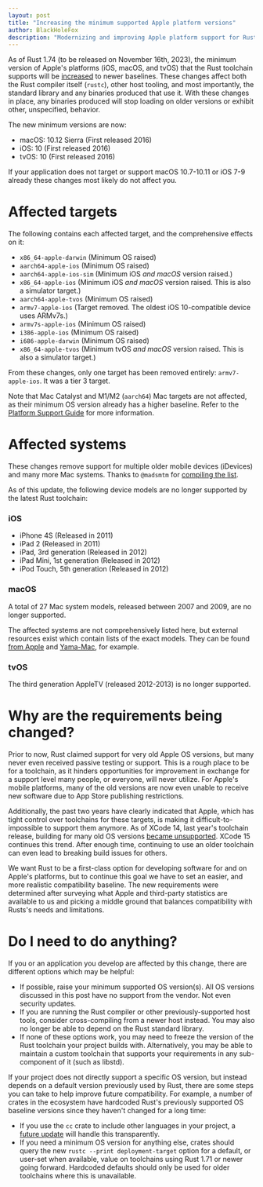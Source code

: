 ```yaml
---
layout: post
title: "Increasing the minimum supported Apple platform versions"
author: BlackHoleFox
description: "Modernizing and improving Apple platform support for Rust"
---
```


As of Rust 1.74 (to be released on November 16th, 2023), the minimum version of Apple's platforms (iOS, macOS, and tvOS) that the Rust toolchain supports will be [increased](https://github.com/rust-lang/rust/pull/104385) to newer baselines. These changes affect both the Rust compiler itself (`rustc`), other host tooling, and most importantly, the standard library and any binaries produced that use it. With these changes in place, any binaries produced will stop loading on older versions or exhibit other, unspecified, behavior.

The new minimum versions are now:
- macOS: 10.12 Sierra (First released 2016)
- iOS: 10 (First released 2016)
- tvOS: 10 (First released 2016)

If your application does not target or support macOS 10.7-10.11 or iOS 7-9 already these changes most likely do not affect you.

# Affected targets

The following contains each affected target, and the comprehensive effects on it:
- `x86_64-apple-darwin` (Minimum OS raised)
- `aarch64-apple-ios` (Minimum OS raised)
- `aarch64-apple-ios-sim` (Minimum iOS *and macOS* version raised.)
- `x86_64-apple-ios` (Minimum iOS *and macOS* version raised. This is also a simulator target.)
- `aarch64-apple-tvos` (Minimum OS raised)
- `armv7-apple-ios` (Target removed. The oldest iOS 10-compatible device uses ARMv7s.)
- `armv7s-apple-ios` (Minimum OS raised)
- `i386-apple-ios` (Minimum OS raised)
- `i686-apple-darwin` (Minimum OS raised)
- `x86_64-apple-tvos` (Minimum tvOS *and macOS* version raised. This is also a simulator target.)

From these changes, only one target has been removed entirely: `armv7-apple-ios`. It was a tier 3 target.

Note that Mac Catalyst and M1/M2 (`aarch64`) Mac targets are not affected, as their minimum OS version already has a higher baseline. Refer to the [Platform Support Guide](https://doc.rust-lang.org/nightly/rustc/platform-support.html) for more information.

# Affected systems

These changes remove support for multiple older mobile devices (iDevices) and many more Mac systems. Thanks to `@madsmtm` for [compiling the list](https://github.com/rust-lang/rust/pull/104385#issuecomment-1317830217).

As of this update, the following device models are no longer supported by the latest Rust toolchain:

### iOS

-   iPhone 4S (Released in 2011)
-   iPad 2 (Released in 2011)
-   iPad, 3rd generation (Released in 2012)
-   iPad Mini, 1st generation (Released in 2012)
-   iPod Touch, 5th generation (Released in 2012)

### macOS

A total of 27 Mac system models, released between 2007 and 2009, are no longer supported.

The affected systems are not comprehensively listed here, but external resources exist which contain lists of the exact models. They can be found [from Apple](https://support.apple.com/kb/SP742?locale=en_US) and [Yama-Mac](https://yama-mac.com/en/macos_correspondence_table/#toc4), for example.

### tvOS

The third generation AppleTV (released 2012-2013) is no longer supported.

# Why are the requirements being changed?

Prior to now, Rust claimed support for very old Apple OS versions, but many never even received passive testing or support. This is a rough place to be for a toolchain, as it hinders opportunities for improvement in exchange for a support level many people, or everyone, will never utilize. For Apple's mobile platforms, many of the old versions are now even unable to receive new software due to App Store publishing restrictions.

Additionally, the past two years have clearly indicated that Apple, which has tight control over toolchains for these targets, is making it difficult-to-impossible to support them anymore. As of XCode 14, last year's toolchain release, building for many old OS versions [became unsupported](https://developer.apple.com/documentation/xcode-release-notes/xcode-14-release-notes). XCode 15 continues this trend. After enough time, continuing to use an older toolchain can even lead to breaking build issues for others.

We want Rust to be a first-class option for developing software for and on Apple's platforms, but to continue this goal we have to set an easier, and more realistic compatibility baseline. The new requirements were determined after surveying what Apple and third-party statistics are available to us and picking a middle ground that balances compatibility with Rusts's needs and limitations.

# Do I need to do anything?

If you or an application you develop are affected by this change, there are different options which may be helpful:
- If possible, raise your minimum supported OS version(s). All OS versions discussed in this post have no support from the vendor. Not even security updates.
-  If you are running the Rust compiler or other previously-supported host tools, consider cross-compiling from a newer host instead. You may also no longer be able to depend on the Rust standard library.
- If none of these options work, you may need to freeze the version of the Rust toolchain your project builds with. Alternatively, you may be able to maintain a custom toolchain that supports your requirements in any sub-component of it (such as libstd).

If your project does not directly support a specific OS version, but instead depends on a default version previously used by Rust, there are some steps you can take
to help improve future compatibility. For example, a number of crates in the ecosystem have hardcoded Rust's previously supported OS baseline versions since they haven't changed for a long time:
- If you use the `cc` crate to include other languages in your project, a [future update](https://github.com/rust-lang/cc-rs/pull/848) will handle this transparently.
- If you need a minimum OS version for anything else, crates should query the new `rustc --print deployment-target` option for a default, or user-set when available, value on toolchains using Rust 1.71 or newer going forward. Hardcoded defaults should only be used for older toolchains where this is unavailable.